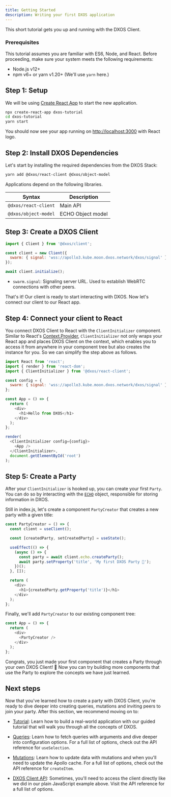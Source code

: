 ```yaml
---
title: Getting Started
description: Writing your first DXOS application
---
```


This short tutorial gets you up and running with the DXOS Client.

### Prerequisites

This tutorial assumes you are familiar with ES6, Node, and React.
Before proceeding, make sure your system meets the following requirements:

- Node.js v12+
- npm v6+ or yarn v1.20+ (We'll use `yarn` here.)

## Step 1: Setup

We will be using [Create React App](https://reactjs.org/docs/create-a-new-react-app.html) to start the new application.

```bash
npx create-react-app dxos-tutorial
cd dxos-tutorial
yarn start
```

You should now see your app running on [http://localhost:3000](http://localhost:3000) with React logo.

## Step 2: Install DXOS Dependencies

Let's start by installing the required dependencies from the DXOS Stack:

```bash
yarn add @dxos/react-client @dxos/object-model
```

Applications depend on the following libraries.

| Syntax               | Description       |
| -------------------- | ----------------- |
| `@dxos/react-client` | Main API          |
| `@dxos/object-model` | ECHO Object model |

## Step 3: Create a DXOS Client

```jsx:title=index.js
import { Client } from '@dxos/client';

const client = new Client({
  swarm: { signal: 'wss://apollo3.kube.moon.dxos.network/dxos/signal' },
});

await client.initialize();
```

- `swarm.signal`: Signaling server URL. Used to establish WebRTC connections with other peers.

That's it! Our client is ready to start interacting with DXOS. Now let's connect our client to our React app.

## Step 4: Connect your client to React

You connect DXOS Client to React with the `ClientInitializer` component. Similar to React's [Context.Provider](), `ClientInitializer` not only wraps your React app and places DXOS Client on the context, which enables you to access it from anywhere in your component tree but also creates the instance for you. So we can simplify the step above as follows.

```jsx:title=index.js
import React from 'react';
import { render } from 'react-dom';
import { ClientInitializer } from '@dxos/react-client';

const config = {
  swarm: { signal: 'wss://apollo3.kube.moon.dxos.network/dxos/signal' },
};

const App = () => {
  return (
    <div>
      <h1>Hello from DXOS</h1>
    </div>
  );
};

render(
  <ClientInitializer config={config}>
    <App />
  </ClientInitializer>,
  document.getElementById('root')
);
```

## Step 5: Create a Party

After your `ClientInitializer` is hooked up, you can create your first `Party`. You can do so by interacting with the [`ECHO`]() object, responsible for storing information in DXOS.

Still in index.js, let's create a component `PartyCreator` that creates a new party with a given title:

```jsx:title=index.js
const PartyCreator = () => {
  const client = useClient();

  const [createdParty, setCreatedParty] = useState();

  useEffect(() => {
    (async () => {
      const party = await client.echo.createParty();
      await party.setProperty('title', 'My first DXOS Party 🚀');
    })();
  }, []);

  return (
    <div>
      <h1>{createdParty.getProperty('title')}</h1>
    </div>
  );
};
```

Finally, we'll add `PartyCreator` to our existing component tree:

```jsx:title=index.js
const App = () => {
  return (
    <div>
      <PartyCreator />
    </div>
  );
};
```

Congrats, you just made your first component that creates a Party through your own DXOS Client! 🎉 Now you can try building more components that use the Party to explore the concepts we have just learned.

## Next steps

Now that you've learned how to create a party with DXOS Client, you're ready to dive deeper into creating queries, mutations and inviting peers to join your party. After this section, we recommend moving on to:

- [Tutorial](./tutorial/introduction): Learn how to build a real-world application with our guided tutorial that will walk you through all the concepts of DXOS.

- [Queries](./core-concepts/queries): Learn how to fetch queries with arguments and dive deeper into configuration options. For a full list of options, check out the API reference for `useSelection`.

- [Mutations](./core-concepts/mutations): Learn how to update data with mutations and when you'll need to update the Apollo cache. For a full list of options, check out the API reference for `createItem`.

- [DXOS Client API](./api-reference/dxos-client): Sometimes, you'll need to access the client directly like we did in our plain JavaScript example above. Visit the API reference for a full list of options.
